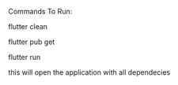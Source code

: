 Commands To Run:

flutter clean

flutter pub get

flutter run

this will open the application with all dependecies 